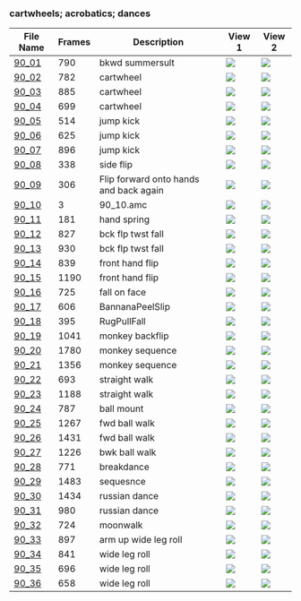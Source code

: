 ### cartwheels; acrobatics; dances
|File Name|Frames|Description|View 1|View 2|
|-|-|-|-|-|
|[90_01](https://github.com/Shriinivas/cmubvh/raw/main/Sequence-086-094/90/Data/90_01.zip)|790|bkwd summersult|<img src="https://github.com/Shriinivas/cmubvhgifs/blob/main/Sequence-086-094/90/90_01_0.gif"/>|<img src="https://github.com/Shriinivas/cmubvhgifs/blob/main/Sequence-086-094/90/90_01_1.gif"/>|
|[90_02](https://github.com/Shriinivas/cmubvh/raw/main/Sequence-086-094/90/Data/90_02.zip)|782|cartwheel|<img src="https://github.com/Shriinivas/cmubvhgifs/blob/main/Sequence-086-094/90/90_02_0.gif"/>|<img src="https://github.com/Shriinivas/cmubvhgifs/blob/main/Sequence-086-094/90/90_02_1.gif"/>|
|[90_03](https://github.com/Shriinivas/cmubvh/raw/main/Sequence-086-094/90/Data/90_03.zip)|885|cartwheel|<img src="https://github.com/Shriinivas/cmubvhgifs/blob/main/Sequence-086-094/90/90_03_0.gif"/>|<img src="https://github.com/Shriinivas/cmubvhgifs/blob/main/Sequence-086-094/90/90_03_1.gif"/>|
|[90_04](https://github.com/Shriinivas/cmubvh/raw/main/Sequence-086-094/90/Data/90_04.zip)|699|cartwheel|<img src="https://github.com/Shriinivas/cmubvhgifs/blob/main/Sequence-086-094/90/90_04_0.gif"/>|<img src="https://github.com/Shriinivas/cmubvhgifs/blob/main/Sequence-086-094/90/90_04_1.gif"/>|
|[90_05](https://github.com/Shriinivas/cmubvh/raw/main/Sequence-086-094/90/Data/90_05.zip)|514|jump kick|<img src="https://github.com/Shriinivas/cmubvhgifs/blob/main/Sequence-086-094/90/90_05_0.gif"/>|<img src="https://github.com/Shriinivas/cmubvhgifs/blob/main/Sequence-086-094/90/90_05_1.gif"/>|
|[90_06](https://github.com/Shriinivas/cmubvh/raw/main/Sequence-086-094/90/Data/90_06.zip)|625|jump kick|<img src="https://github.com/Shriinivas/cmubvhgifs/blob/main/Sequence-086-094/90/90_06_0.gif"/>|<img src="https://github.com/Shriinivas/cmubvhgifs/blob/main/Sequence-086-094/90/90_06_1.gif"/>|
|[90_07](https://github.com/Shriinivas/cmubvh/raw/main/Sequence-086-094/90/Data/90_07.zip)|896|jump kick|<img src="https://github.com/Shriinivas/cmubvhgifs/blob/main/Sequence-086-094/90/90_07_0.gif"/>|<img src="https://github.com/Shriinivas/cmubvhgifs/blob/main/Sequence-086-094/90/90_07_1.gif"/>|
|[90_08](https://github.com/Shriinivas/cmubvh/raw/main/Sequence-086-094/90/Data/90_08.zip)|338|side flip|<img src="https://github.com/Shriinivas/cmubvhgifs/blob/main/Sequence-086-094/90/90_08_0.gif"/>|<img src="https://github.com/Shriinivas/cmubvhgifs/blob/main/Sequence-086-094/90/90_08_1.gif"/>|
|[90_09](https://github.com/Shriinivas/cmubvh/raw/main/Sequence-086-094/90/Data/90_09.zip)|306|Flip forward onto hands and back again|<img src="https://github.com/Shriinivas/cmubvhgifs/blob/main/Sequence-086-094/90/90_09_0.gif"/>|<img src="https://github.com/Shriinivas/cmubvhgifs/blob/main/Sequence-086-094/90/90_09_1.gif"/>|
|[90_10](https://github.com/Shriinivas/cmubvh/raw/main/Sequence-086-094/90/Data/90_10.zip)|3|90_10.amc|<img src="https://github.com/Shriinivas/cmubvhgifs/blob/main/Sequence-086-094/90/90_10_0.gif"/>|<img src="https://github.com/Shriinivas/cmubvhgifs/blob/main/Sequence-086-094/90/90_10_1.gif"/>|
|[90_11](https://github.com/Shriinivas/cmubvh/raw/main/Sequence-086-094/90/Data/90_11.zip)|181|hand spring|<img src="https://github.com/Shriinivas/cmubvhgifs/blob/main/Sequence-086-094/90/90_11_0.gif"/>|<img src="https://github.com/Shriinivas/cmubvhgifs/blob/main/Sequence-086-094/90/90_11_1.gif"/>|
|[90_12](https://github.com/Shriinivas/cmubvh/raw/main/Sequence-086-094/90/Data/90_12.zip)|827|bck flp twst fall|<img src="https://github.com/Shriinivas/cmubvhgifs/blob/main/Sequence-086-094/90/90_12_0.gif"/>|<img src="https://github.com/Shriinivas/cmubvhgifs/blob/main/Sequence-086-094/90/90_12_1.gif"/>|
|[90_13](https://github.com/Shriinivas/cmubvh/raw/main/Sequence-086-094/90/Data/90_13.zip)|930|bck flp twst fall|<img src="https://github.com/Shriinivas/cmubvhgifs/blob/main/Sequence-086-094/90/90_13_0.gif"/>|<img src="https://github.com/Shriinivas/cmubvhgifs/blob/main/Sequence-086-094/90/90_13_1.gif"/>|
|[90_14](https://github.com/Shriinivas/cmubvh/raw/main/Sequence-086-094/90/Data/90_14.zip)|839|front hand flip|<img src="https://github.com/Shriinivas/cmubvhgifs/blob/main/Sequence-086-094/90/90_14_0.gif"/>|<img src="https://github.com/Shriinivas/cmubvhgifs/blob/main/Sequence-086-094/90/90_14_1.gif"/>|
|[90_15](https://github.com/Shriinivas/cmubvh/raw/main/Sequence-086-094/90/Data/90_15.zip)|1190|front hand flip|<img src="https://github.com/Shriinivas/cmubvhgifs/blob/main/Sequence-086-094/90/90_15_0.gif"/>|<img src="https://github.com/Shriinivas/cmubvhgifs/blob/main/Sequence-086-094/90/90_15_1.gif"/>|
|[90_16](https://github.com/Shriinivas/cmubvh/raw/main/Sequence-086-094/90/Data/90_16.zip)|725|fall on face|<img src="https://github.com/Shriinivas/cmubvhgifs/blob/main/Sequence-086-094/90/90_16_0.gif"/>|<img src="https://github.com/Shriinivas/cmubvhgifs/blob/main/Sequence-086-094/90/90_16_1.gif"/>|
|[90_17](https://github.com/Shriinivas/cmubvh/raw/main/Sequence-086-094/90/Data/90_17.zip)|606|BannanaPeelSlip|<img src="https://github.com/Shriinivas/cmubvhgifs/blob/main/Sequence-086-094/90/90_17_0.gif"/>|<img src="https://github.com/Shriinivas/cmubvhgifs/blob/main/Sequence-086-094/90/90_17_1.gif"/>|
|[90_18](https://github.com/Shriinivas/cmubvh/raw/main/Sequence-086-094/90/Data/90_18.zip)|395|RugPullFall|<img src="https://github.com/Shriinivas/cmubvhgifs/blob/main/Sequence-086-094/90/90_18_0.gif"/>|<img src="https://github.com/Shriinivas/cmubvhgifs/blob/main/Sequence-086-094/90/90_18_1.gif"/>|
|[90_19](https://github.com/Shriinivas/cmubvh/raw/main/Sequence-086-094/90/Data/90_19.zip)|1041|monkey backflip|<img src="https://github.com/Shriinivas/cmubvhgifs/blob/main/Sequence-086-094/90/90_19_0.gif"/>|<img src="https://github.com/Shriinivas/cmubvhgifs/blob/main/Sequence-086-094/90/90_19_1.gif"/>|
|[90_20](https://github.com/Shriinivas/cmubvh/raw/main/Sequence-086-094/90/Data/90_20.zip)|1780|monkey sequence|<img src="https://github.com/Shriinivas/cmubvhgifs/blob/main/Sequence-086-094/90/90_20_0.gif"/>|<img src="https://github.com/Shriinivas/cmubvhgifs/blob/main/Sequence-086-094/90/90_20_1.gif"/>|
|[90_21](https://github.com/Shriinivas/cmubvh/raw/main/Sequence-086-094/90/Data/90_21.zip)|1356|monkey sequence|<img src="https://github.com/Shriinivas/cmubvhgifs/blob/main/Sequence-086-094/90/90_21_0.gif"/>|<img src="https://github.com/Shriinivas/cmubvhgifs/blob/main/Sequence-086-094/90/90_21_1.gif"/>|
|[90_22](https://github.com/Shriinivas/cmubvh/raw/main/Sequence-086-094/90/Data/90_22.zip)|693|straight walk|<img src="https://github.com/Shriinivas/cmubvhgifs/blob/main/Sequence-086-094/90/90_22_0.gif"/>|<img src="https://github.com/Shriinivas/cmubvhgifs/blob/main/Sequence-086-094/90/90_22_1.gif"/>|
|[90_23](https://github.com/Shriinivas/cmubvh/raw/main/Sequence-086-094/90/Data/90_23.zip)|1188|straight walk|<img src="https://github.com/Shriinivas/cmubvhgifs/blob/main/Sequence-086-094/90/90_23_0.gif"/>|<img src="https://github.com/Shriinivas/cmubvhgifs/blob/main/Sequence-086-094/90/90_23_1.gif"/>|
|[90_24](https://github.com/Shriinivas/cmubvh/raw/main/Sequence-086-094/90/Data/90_24.zip)|787|ball mount|<img src="https://github.com/Shriinivas/cmubvhgifs/blob/main/Sequence-086-094/90/90_24_0.gif"/>|<img src="https://github.com/Shriinivas/cmubvhgifs/blob/main/Sequence-086-094/90/90_24_1.gif"/>|
|[90_25](https://github.com/Shriinivas/cmubvh/raw/main/Sequence-086-094/90/Data/90_25.zip)|1267|fwd ball walk|<img src="https://github.com/Shriinivas/cmubvhgifs/blob/main/Sequence-086-094/90/90_25_0.gif"/>|<img src="https://github.com/Shriinivas/cmubvhgifs/blob/main/Sequence-086-094/90/90_25_1.gif"/>|
|[90_26](https://github.com/Shriinivas/cmubvh/raw/main/Sequence-086-094/90/Data/90_26.zip)|1431|fwd ball walk|<img src="https://github.com/Shriinivas/cmubvhgifs/blob/main/Sequence-086-094/90/90_26_0.gif"/>|<img src="https://github.com/Shriinivas/cmubvhgifs/blob/main/Sequence-086-094/90/90_26_1.gif"/>|
|[90_27](https://github.com/Shriinivas/cmubvh/raw/main/Sequence-086-094/90/Data/90_27.zip)|1226|bwk ball walk|<img src="https://github.com/Shriinivas/cmubvhgifs/blob/main/Sequence-086-094/90/90_27_0.gif"/>|<img src="https://github.com/Shriinivas/cmubvhgifs/blob/main/Sequence-086-094/90/90_27_1.gif"/>|
|[90_28](https://github.com/Shriinivas/cmubvh/raw/main/Sequence-086-094/90/Data/90_28.zip)|771|breakdance|<img src="https://github.com/Shriinivas/cmubvhgifs/blob/main/Sequence-086-094/90/90_28_0.gif"/>|<img src="https://github.com/Shriinivas/cmubvhgifs/blob/main/Sequence-086-094/90/90_28_1.gif"/>|
|[90_29](https://github.com/Shriinivas/cmubvh/raw/main/Sequence-086-094/90/Data/90_29.zip)|1483|sequesnce|<img src="https://github.com/Shriinivas/cmubvhgifs/blob/main/Sequence-086-094/90/90_29_0.gif"/>|<img src="https://github.com/Shriinivas/cmubvhgifs/blob/main/Sequence-086-094/90/90_29_1.gif"/>|
|[90_30](https://github.com/Shriinivas/cmubvh/raw/main/Sequence-086-094/90/Data/90_30.zip)|1434|russian dance|<img src="https://github.com/Shriinivas/cmubvhgifs/blob/main/Sequence-086-094/90/90_30_0.gif"/>|<img src="https://github.com/Shriinivas/cmubvhgifs/blob/main/Sequence-086-094/90/90_30_1.gif"/>|
|[90_31](https://github.com/Shriinivas/cmubvh/raw/main/Sequence-086-094/90/Data/90_31.zip)|980|russian dance|<img src="https://github.com/Shriinivas/cmubvhgifs/blob/main/Sequence-086-094/90/90_31_0.gif"/>|<img src="https://github.com/Shriinivas/cmubvhgifs/blob/main/Sequence-086-094/90/90_31_1.gif"/>|
|[90_32](https://github.com/Shriinivas/cmubvh/raw/main/Sequence-086-094/90/Data/90_32.zip)|724|moonwalk|<img src="https://github.com/Shriinivas/cmubvhgifs/blob/main/Sequence-086-094/90/90_32_0.gif"/>|<img src="https://github.com/Shriinivas/cmubvhgifs/blob/main/Sequence-086-094/90/90_32_1.gif"/>|
|[90_33](https://github.com/Shriinivas/cmubvh/raw/main/Sequence-086-094/90/Data/90_33.zip)|897|arm up wide leg roll|<img src="https://github.com/Shriinivas/cmubvhgifs/blob/main/Sequence-086-094/90/90_33_0.gif"/>|<img src="https://github.com/Shriinivas/cmubvhgifs/blob/main/Sequence-086-094/90/90_33_1.gif"/>|
|[90_34](https://github.com/Shriinivas/cmubvh/raw/main/Sequence-086-094/90/Data/90_34.zip)|841|wide leg roll|<img src="https://github.com/Shriinivas/cmubvhgifs/blob/main/Sequence-086-094/90/90_34_0.gif"/>|<img src="https://github.com/Shriinivas/cmubvhgifs/blob/main/Sequence-086-094/90/90_34_1.gif"/>|
|[90_35](https://github.com/Shriinivas/cmubvh/raw/main/Sequence-086-094/90/Data/90_35.zip)|696|wide leg roll|<img src="https://github.com/Shriinivas/cmubvhgifs/blob/main/Sequence-086-094/90/90_35_0.gif"/>|<img src="https://github.com/Shriinivas/cmubvhgifs/blob/main/Sequence-086-094/90/90_35_1.gif"/>|
|[90_36](https://github.com/Shriinivas/cmubvh/raw/main/Sequence-086-094/90/Data/90_36.zip)|658|wide leg roll|<img src="https://github.com/Shriinivas/cmubvhgifs/blob/main/Sequence-086-094/90/90_36_0.gif"/>|<img src="https://github.com/Shriinivas/cmubvhgifs/blob/main/Sequence-086-094/90/90_36_1.gif"/>|
